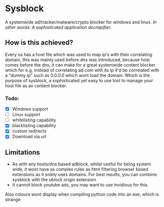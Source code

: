 # Sysblock
A systemwide ad/tracker/malware/crypto blocker for windows and linux. 
_In other words: A sophisticated application decrapifier._

## How is this achieved?

Every os has a host file which was used to map ip's with their correlating domain, this was mainly used before dns was introduced, because host comes before the dns, it can make for a great systemwide content blocker which for e.g, instead of correlating ad.com with its ip it'd be correlated with a "dummy ip" such as 0.0.0.0 which wont load the domain. Which is the purpose of sysblock, a sophisticated yet easy to use tool to manage your host file as an content blocker.

### Todo:

* [x] Windows support
* [ ] Linux support
* [ ] whitelisting capability
* [x] blacklisting capability
* [x] custom redirects
* [x] Download via url

## Limitations

* As with any hosts/dns based adblock, whilst useful for being system wide, it wont have as complex rules as html filtering browser based extensions as it solely uses domains. For best results, you can combine sysblock with the ublock origin extension
* It cannot block youtube ads, you may want to use invidious for this.

Also colours wont display when compiling python code into an exe, which is strange

